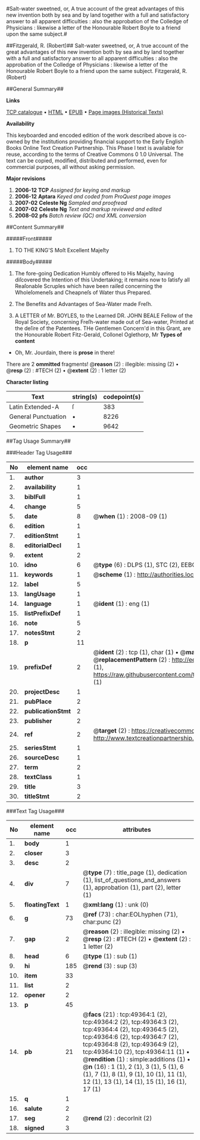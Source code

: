 #Salt-water sweetned, or, A true account of the great advantages of this new invention both by sea and by land together with a full and satisfactory answer to all apparent difficulties : also the approbation of the Colledge of Physicians : likewise a letter of the Honourable Robert Boyle to a friend upon the same subject.#

##Fitzgerald, R. (Robert)##
Salt-water sweetned, or, A true account of the great advantages of this new invention both by sea and by land together with a full and satisfactory answer to all apparent difficulties : also the approbation of the Colledge of Physicians : likewise a letter of the Honourable Robert Boyle to a friend upon the same subject.
Fitzgerald, R. (Robert)

##General Summary##

**Links**

[TCP catalogue](http://www.ota.ox.ac.uk/tcp/)  • 
[HTML](http://tei.it.ox.ac.uk/tcp/Texts-HTML/free/A39/A39597.html)  • 
[EPUB](http://tei.it.ox.ac.uk/tcp/Texts-EPUB/free/A39/A39597.epub) • 
[Page images (Historical Texts)](https://data.historicaltexts.jisc.ac.uk/view?pubId=eebo-11800074e&pageId=eebo-11800074e-49364-1)

**Availability**

This keyboarded and encoded edition of the
	       work described above is co-owned by the institutions
	       providing financial support to the Early English Books
	       Online Text Creation Partnership. This Phase I text is
	       available for reuse, according to the terms of Creative
	       Commons 0 1.0 Universal. The text can be copied,
	       modified, distributed and performed, even for
	       commercial purposes, all without asking permission.

**Major revisions**

1. __2006-12__ __TCP__ *Assigned for keying and markup*
1. __2006-12__ __Aptara__ *Keyed and coded from ProQuest page images*
1. __2007-02__ __Celeste Ng__ *Sampled and proofread*
1. __2007-02__ __Celeste Ng__ *Text and markup reviewed and edited*
1. __2008-02__ __pfs__ *Batch review (QC) and XML conversion*

##Content Summary##

#####Front#####

1. TO THE
KING'S Moſt Excellent Majeſty

#####Body#####

1. The fore-going Dedication Humbly offered
to His Majeſty, having diſcovered the
Intention of this Undertaking; it remains
now to ſatisfy all Reaſonable Scruples
which have been raiſed concerning the
Wholeſomeneſs and Cheapneſs of Water
thus Prepared.

1. The Benefits and Advantages of Sea-Water made Freſh.

1. A LETTER of Mr. BOYLES, to
the Learned DR. JOHN BEALE Fellow
of the Royal Society, concerning
Freſh-water made out of Sea-water,
Printed at the deſire of the Patentees.
THe Gentlemen Concern'd in this Grant, are the Honourable
Robert Fitz-Gerald, Collonel Oglethorp, Mr
**Types of content**

  * Oh, Mr. Jourdain, there is **prose** in there!

There are 2 **ommitted** fragments! 
 @__reason__ (2) : illegible: missing (2)  •  @__resp__ (2) : #TECH (2)  •  @__extent__ (2) : 1 letter (2)

**Character listing**


|Text|string(s)|codepoint(s)|
|---|---|---|
|Latin Extended-A|ſ|383|
|General Punctuation|•|8226|
|Geometric Shapes|▪|9642|

##Tag Usage Summary##

###Header Tag Usage###

|No|element name|occ|attributes|
|---|---|---|---|
|1.|__author__|3||
|2.|__availability__|1||
|3.|__biblFull__|1||
|4.|__change__|5||
|5.|__date__|8| @__when__ (1) : 2008-09 (1)|
|6.|__edition__|1||
|7.|__editionStmt__|1||
|8.|__editorialDecl__|1||
|9.|__extent__|2||
|10.|__idno__|6| @__type__ (6) : DLPS (1), STC (2), EEBO-CITATION (1), OCLC (1), VID (1)|
|11.|__keywords__|1| @__scheme__ (1) : http://authorities.loc.gov/ (1)|
|12.|__label__|5||
|13.|__langUsage__|1||
|14.|__language__|1| @__ident__ (1) : eng (1)|
|15.|__listPrefixDef__|1||
|16.|__note__|5||
|17.|__notesStmt__|2||
|18.|__p__|11||
|19.|__prefixDef__|2| @__ident__ (2) : tcp (1), char (1)  •  @__matchPattern__ (2) : ([0-9\-]+):([0-9IVX]+) (1), (.+) (1)  •  @__replacementPattern__ (2) : http://eebo.chadwyck.com/downloadtiff?vid=$1&page=$2 (1), https://raw.githubusercontent.com/textcreationpartnership/Texts/master/tcpchars.xml#$1 (1)|
|20.|__projectDesc__|1||
|21.|__pubPlace__|2||
|22.|__publicationStmt__|2||
|23.|__publisher__|2||
|24.|__ref__|2| @__target__ (2) : https://creativecommons.org/publicdomain/zero/1.0/ (1), http://www.textcreationpartnership.org/docs/. (1)|
|25.|__seriesStmt__|1||
|26.|__sourceDesc__|1||
|27.|__term__|2||
|28.|__textClass__|1||
|29.|__title__|3||
|30.|__titleStmt__|2||


###Text Tag Usage###

|No|element name|occ|attributes|
|---|---|---|---|
|1.|__body__|1||
|2.|__closer__|3||
|3.|__desc__|2||
|4.|__div__|7| @__type__ (7) : title_page (1), dedication (1), list_of_questions_and_answers (1), approbation (1), part (2), letter (1)|
|5.|__floatingText__|1| @__xml:lang__ (1) : unk (0)|
|6.|__g__|73| @__ref__ (73) : char:EOLhyphen (71), char:punc (2)|
|7.|__gap__|2| @__reason__ (2) : illegible: missing (2)  •  @__resp__ (2) : #TECH (2)  •  @__extent__ (2) : 1 letter (2)|
|8.|__head__|6| @__type__ (1) : sub (1)|
|9.|__hi__|185| @__rend__ (3) : sup (3)|
|10.|__item__|33||
|11.|__list__|2||
|12.|__opener__|2||
|13.|__p__|45||
|14.|__pb__|21| @__facs__ (21) : tcp:49364:1 (2), tcp:49364:2 (2), tcp:49364:3 (2), tcp:49364:4 (2), tcp:49364:5 (2), tcp:49364:6 (2), tcp:49364:7 (2), tcp:49364:8 (2), tcp:49364:9 (2), tcp:49364:10 (2), tcp:49364:11 (1)  •  @__rendition__ (1) : simple:additions (1)  •  @__n__ (16) : 1 (1), 2 (1), 3 (1), 5 (1), 6 (1), 7 (1), 8 (1), 9 (1), 10 (1), 11 (1), 12 (1), 13 (1), 14 (1), 15 (1), 16 (1), 17 (1)|
|15.|__q__|1||
|16.|__salute__|2||
|17.|__seg__|2| @__rend__ (2) : decorInit (2)|
|18.|__signed__|3||
